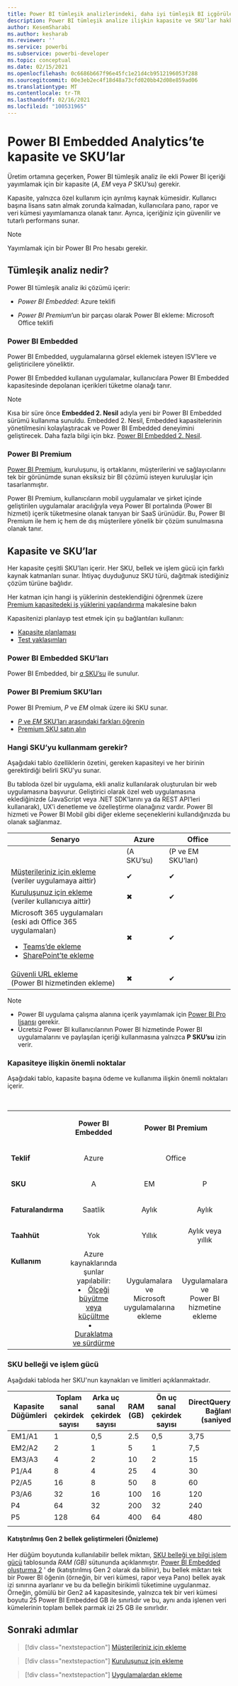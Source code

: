 ```yaml
---
title: Power BI tümleşik analizlerindeki, daha iyi tümleşik BI içgörüleri sağlayan Kapasite ve SKU'lar
description: Power BI tümleşik analize ilişkin kapasite ve SKU’lar hakkında bilgi edinin. Power BI tümleşik analiz kullanarak daha iyi tümleşik BI içgörüleri elde edin.
author: KesemSharabi
ms.author: kesharab
ms.reviewer: ''
ms.service: powerbi
ms.subservice: powerbi-developer
ms.topic: conceptual
ms.date: 02/15/2021
ms.openlocfilehash: 0c6686b667f96e45fc1e21d4cb9512196053f288
ms.sourcegitcommit: 00e3eb2ec4f18d48a73cfd020bb42d08e859ad06
ms.translationtype: MT
ms.contentlocale: tr-TR
ms.lasthandoff: 02/16/2021
ms.locfileid: "100531965"
---
```

# <a name="capacity-and-skus-in-power-bi-embedded-analytics"></a>Power BI Embedded Analytics’te kapasite ve SKU’lar

Üretim ortamına geçerken, Power BI tümleşik analiz ile ekli Power BI içeriği yayımlamak için bir kapasite (*A*, *EM* veya *P* SKU’su) gerekir.

Kapasite, yalnızca özel kullanım için ayrılmış kaynak kümesidir. Kullanıcı başına lisans satın almak zorunda kalmadan, kullanıcılara pano, rapor ve veri kümesi yayımlamanıza olanak tanır. Ayrıca, içeriğiniz için güvenilir ve tutarlı performans sunar.

>[!NOTE]
>Yayımlamak için bir Power BI Pro hesabı gerekir.

## <a name="what-is-embedded-analytics"></a>Tümleşik analiz nedir?

Power BI tümleşik analiz iki çözümü içerir:

* *Power BI Embedded*: Azure teklifi

* *Power BI Premium*’un bir parçası olarak Power BI ekleme: Microsoft Office teklifi

### <a name="power-bi-embedded"></a>Power BI Embedded

Power BI Embedded, uygulamalarına görsel eklemek isteyen ISV’lere ve geliştiricilere yöneliktir.

Power BI Embedded kullanan uygulamalar, kullanıcılara Power BI Embedded kapasitesinde depolanan içerikleri tüketme olanağı tanır.

>[!NOTE]
>Kısa bir süre önce **Embedded 2. Nesil** adıyla yeni bir Power BI Embedded sürümü kullanıma sunuldu. Embedded 2. Nesil, Embedded kapasitelerinin yönetilmesini kolaylaştıracak ve Power BI Embedded deneyimini geliştirecek. Daha fazla bilgi için bkz. [Power BI Embedded 2. Nesil](power-bi-embedded-generation-2.md).

### <a name="power-bi-premium"></a>Power BI Premium

[Power BI Premium](../../admin/service-premium-what-is.md), kuruluşunu, iş ortaklarını, müşterilerini ve sağlayıcılarını tek bir görünümde sunan eksiksiz bir BI çözümü isteyen kuruluşlar için tasarlanmıştır.

Power BI Premium, kullanıcıların mobil uygulamalar ve şirket içinde geliştirilen uygulamalar aracılığıyla veya Power BI portalında (Power BI hizmeti) içerik tüketmesine olanak tanıyan bir SaaS ürünüdür. Bu, Power BI Premium ile hem iç hem de dış müşterilere yönelik bir çözüm sunulmasına olanak tanır.

## <a name="capacity-and-skus"></a>Kapasite ve SKU’lar

Her kapasite çeşitli SKU’ları içerir. Her SKU, bellek ve işlem gücü için farklı kaynak katmanları sunar. İhtiyaç duyduğunuz SKU türü, dağıtmak istediğiniz çözüm türüne bağlıdır.

Her katman için hangi iş yüklerinin desteklendiğini öğrenmek üzere [Premium kapasitedeki iş yüklerini yapılandırma](../../admin/service-admin-premium-workloads.md) makalesine bakın

Kapasitenizi planlayıp test etmek için şu bağlantıları kullanın:
* [Kapasite planlaması](embedded-capacity-planning.md)
* [Test yaklaşımları](../../admin/service-premium-capacity-optimize.md#testing-approaches)

### <a name="power-bi-embedded-skus"></a>Power BI Embedded SKU’ları

Power BI Embedded, bir [*a* SKU’su](../../admin/service-admin-premium-purchase.md#purchase-a-skus-for-testing-and-other-scenarios) ile sunulur.

### <a name="power-bi-premium-skus"></a>Power BI Premium SKU’ları

Power BI Premium, *P* ve *EM* olmak üzere iki SKU sunar.
* [*P* ve *EM* SKU’ları arasındaki farkları öğrenin](../../admin/service-premium-what-is.md#subscriptions-and-licensing)
* [Premium SKU satın alın](../../admin/service-admin-premium-purchase.md)

### <a name="which-sku-should-i-use"></a>Hangi SKU’yu kullanmam gerekir?

Aşağıdaki tablo özelliklerin özetini, gereken kapasiteyi ve her birinin gerektirdiği belirli SKU’yu sunar.

Bu tabloda özel bir uygulama, ekli analiz kullanılarak oluşturulan bir web uygulamasına başvurur. Geliştirici olarak özel web uygulamasına eklediğinizde (JavaScript veya .NET SDK’larını ya da REST API’leri kullanarak), UX’i denetleme ve özelleştirme olanağınız vardır. Power BI hizmeti ve Power BI Mobil gibi diğer ekleme seçeneklerini kullandığınızda bu olanak sağlanmaz.

| Senaryo | Azure   | Office          |
|----------|---------|-----------------|
|          | (A SKU’su) | (P ve EM SKU’ları) |
|[Müşterileriniz için ekleme](embed-sample-for-customers.md)</br>(veriler uygulamaya aittir)     |✔        |✔        |
|[Kuruluşunuz için ekleme](embed-sample-for-your-organization.md)</br>(veriler kullanıcıya aittir)     |✖        |✔         |
|Microsoft 365 uygulamaları</br>(eski adı Office 365 uygulamaları)<ul><li>[Teams’de ekleme](../../collaborate-share/service-embed-report-microsoft-teams.md)</li><li>[SharePoint’te ekleme](../../collaborate-share/service-embed-report-spo.md)</li></ul>     |✖        |✔        |
|[Güvenli URL ekleme](../../collaborate-share/service-embed-secure.md)</br>(Power BI hizmetinden ekleme)     |✖        |✔        |

>[!NOTE]
>* Power BI uygulama çalışma alanına içerik yayımlamak için [Power BI Pro lisansı](../../admin/service-admin-purchasing-power-bi-pro.md) gerekir.
>* Ücretsiz Power BI kullanıcılarının Power BI hizmetinde Power BI uygulamalarını ve paylaşılan içeriği kullanmasına yalnızca **P SKU’su** izin verir.

### <a name="capacity-considerations"></a>Kapasiteye ilişkin önemli noktalar

Aşağıdaki tablo, kapasite başına ödeme ve kullanıma ilişkin önemli noktaları içerir.

</br>
<table>
<tbody>
<tr>
<td></td>
<td style="text-align: center;"><p><strong>Power BI Embedded</strong></p></td>
<td style="text-align: center;" colspan="2"><p><strong>Power BI Premium</strong></p></td>
</tr>
<tr>
<td><p><strong>Teklif</strong></p></td>
<td style="text-align: center"><p>Azure</p></td>
<td style="text-align: center" colspan="2"><p>Office</p></td>
</tr>
<tr>
<td><p><strong>SKU</strong></p></td>
<td style="text-align: center"><p>A</p></td>
<td style="text-align: center"><p>EM</p></td>
<td style="text-align: center"><p>P</p></td>
</tr>
<tr>
<td><p><strong>Faturalandırma</strong></td>
<td style="text-align: center">Saatlik</td>
<td style="text-align: center">Aylık</td>
<td style="text-align: center">Aylık</td>
</tr>
<tr>
<td><p><strong>Taahhüt</strong></td>
<td style="text-align: center">Yok</td>
<td style="text-align: center">Yıllık</td>
<td style="text-align: center">Aylık veya yıllık</td>
</tr>
<tr>
<td valign="top"><p><strong>Kullanım</strong></td>
<td style="text-align: center">Azure kaynaklarında şunlar yapılabilir:<li><a href="azure-pbie-scale-capacity.md">Ölçeği büyütme veya küçültme</a></li><li><a href="azure-pbie-pause-start.md">Duraklatma ve sürdürme</a>
</td></li>
<td style="text-align: center">Uygulamalara ve</br> Microsoft uygulamalarına ekleme</td>
<td style="text-align: center">Uygulamalara ve</br> Power BI hizmetine ekleme</td>
</tr>
</tbody>
</table>

### <a name="sku-memory-and-computing-power"></a>SKU belleği ve işlem gücü

Aşağıdaki tabloda her SKU'nun kaynakları ve limitleri açıklanmaktadır.

| Kapasite Düğümleri | Toplam sanal çekirdek sayısı | Arka uç sanal çekirdek sayısı | RAM (GB) | Ön uç sanal çekirdek sayısı | DirectQuery/Canlı Bağlantı (saniyede) | Model Yenileme Paralelliği |
| --- | --- | --- | --- | --- | --- | --- |
| EM1/A1 | 1 | 0,5 | 2.5 | 0,5 | 3,75 | 1 |
| EM2/A2 | 2 | 1 | 5 | 1 | 7,5 | 2 |
| EM3/A3 | 4 | 2 | 10 | 2 | 15 | 3 |
| P1/A4 | 8 | 4 | 25 | 4 | 30 | 6 |
| P2/A5 | 16 | 8 | 50 | 8 | 60 | 12 |
| P3/A6 | 32 | 16 | 100 | 16 | 120 | 24 |
| P4 | 64 | 32 | 200 | 32 | 240 | 48 |
| P5 | 128 | 64 | 400 | 64 | 480 | 96 |
| | | | | | | |

#### <a name="embedded-gen-2-memory-enhancements-preview"></a>Katıştırılmış Gen 2 bellek geliştirmeleri (Önizleme)

Her düğüm boyutunda kullanılabilir bellek miktarı, [SKU belleği ve bilgi işlem gücü](#sku-memory-and-computing-power) tablosunda *RAM (GB)* sütununda açıklanmıştır. [Power BI Embedded oluşturma 2](power-bi-embedded-generation-2.md) ' de (katıştırılmış Gen 2 olarak da bilinir), bu bellek miktarı tek bir Power BI öğenin (örneğin, bir veri kümesi, rapor veya Pano) bellek ayak izi sınırına ayarlanır ve bu da belleğin birikimli tüketimine uygulanmaz. Örneğin, gömülü bir Gen2 a4 kapasitesinde, yalnızca tek bir veri kümesi boyutu 25 Power BI Embedded GB ile sınırlıdır ve bu, aynı anda işlenen veri kümelerinin toplam bellek parmak izi 25 GB ile sınırlıdır.

## <a name="next-steps"></a>Sonraki adımlar

> [!div class="nextstepaction"]
>[Müşterileriniz için ekleme](embed-sample-for-customers.md)

> [!div class="nextstepaction"]
>[Kuruluşunuz için ekleme](embed-sample-for-your-organization.md)

> [!div class="nextstepaction"]
> [Uygulamalardan ekleme](./index.yml)